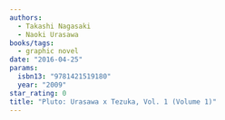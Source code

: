 ```yaml
---
authors:
  - Takashi Nagasaki
  - Naoki Urasawa
books/tags:
  - graphic novel
date: "2016-04-25"
params:
  isbn13: "9781421519180"
  year: "2009"
star_rating: 0
title: "Pluto: Urasawa x Tezuka, Vol. 1 (Volume 1)"
---
```


<!--more-->
